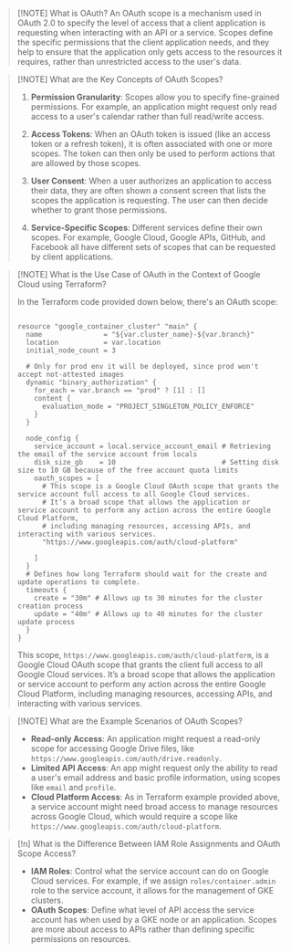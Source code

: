 
> [!NOTE] What is OAuth?
> An OAuth scope is a mechanism used in OAuth 2.0 to specify the level of access that a client application is requesting when interacting with an API or a service. Scopes define the specific permissions that the client application needs, and they help to ensure that the application only gets access to the resources it requires, rather than unrestricted access to the user's data.
> 

> [!NOTE] What are the Key Concepts of OAuth Scopes?
> 
> 1. **Permission Granularity**: Scopes allow you to specify fine-grained permissions. For example, an application might request only read access to a user's calendar rather than full read/write access.
> 
> 2. **Access Tokens**: When an OAuth token is issued (like an access token or a refresh token), it is often associated with one or more scopes. The token can then only be used to perform actions that are allowed by those scopes.
> 
> 3. **User Consent**: When a user authorizes an application to access their data, they are often shown a consent screen that lists the scopes the application is requesting. The user can then decide whether to grant those permissions.
> 
> 4. **Service-Specific Scopes**: Different services define their own scopes. For example, Google Cloud, Google APIs, GitHub, and Facebook all have different sets of scopes that can be requested by client applications.

> [!NOTE]  What is the Use Case of OAuth in the Context of Google Cloud using Terraform?
> 
> In the Terraform code provided down below, there's an OAuth scope:
> 
> ```hcl
> 
> resource "google_container_cluster" "main" {
>   name               = "${var.cluster_name}-${var.branch}"
>   location           = var.location
>   initial_node_count = 3
> 
>   # Only for prod env it will be deployed, since prod won't accept not-attested images
>   dynamic "binary_authorization" {
>     for_each = var.branch == "prod" ? [1] : []
>     content {
>       evaluation_mode = "PROJECT_SINGLETON_POLICY_ENFORCE"
>     }
>   }
> 
>   node_config {
>     service_account = local.service_account_email # Retrieving the email of the service account from locals
>     disk_size_gb    = 10                          # Setting disk size to 10 GB because of the free account quota limits
>     oauth_scopes = [
>       # This scope is a Google Cloud OAuth scope that grants the service account full access to all Google Cloud services.
>       # It’s a broad scope that allows the application or service account to perform any action across the entire Google Cloud Platform,
>       # including managing resources, accessing APIs, and interacting with various services.
>       "https://www.googleapis.com/auth/cloud-platform"
> 
>     ]
>   }
>   # Defines how long Terraform should wait for the create and update operations to complete.
>   timeouts {
>     create = "30m" # Allows up to 30 minutes for the cluster creation process
>     update = "40m" # Allows up to 40 minutes for the cluster update process
>   }
> }
> 
> ```
> 
> This scope, `https://www.googleapis.com/auth/cloud-platform`, is a Google Cloud OAuth scope that grants the client full access to all Google Cloud services. It’s a broad scope that allows the application or service account to perform any action across the entire Google Cloud Platform, including managing resources, accessing APIs, and interacting with various services.

> [!NOTE] What are the Example Scenarios of OAuth Scopes?
> - **Read-only Access**: An application might request a read-only scope for accessing Google Drive files, like `https://www.googleapis.com/auth/drive.readonly`.
> - **Limited API Access**: An app might request only the ability to read a user's email address and basic profile information, using scopes like `email` and `profile`.
> - **Cloud Platform Access**: As in Terraform example provided above, a service account might need broad access to manage resources across Google Cloud, which would require a scope like `https://www.googleapis.com/auth/cloud-platform`.

> [!n] What is the Difference Between IAM Role Assignments and OAuth Scope Access?
> - **IAM Roles**: Control what the service account can do on Google Cloud services. For example, if we assign `roles/container.admin` role to the service account, it allows for the management of GKE clusters.
> - **OAuth Scopes**: Define what level of API access the service account has when used by a GKE node or an application. Scopes are more about access to APIs rather than defining specific permissions on resources. 
